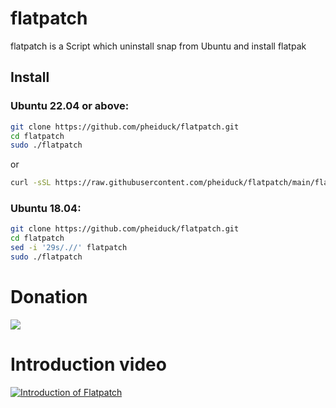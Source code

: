 # flatpatch
flatpatch is a Script which uninstall snap from Ubuntu and install flatpak

## Install

### Ubuntu 22.04 or above:

```bash
git clone https://github.com/pheiduck/flatpatch.git
cd flatpatch
sudo ./flatpatch
```
or
```bash
curl -sSL https://raw.githubusercontent.com/pheiduck/flatpatch/main/flatpatch | bash
```

### Ubuntu 18.04:

```bash
git clone https://github.com/pheiduck/flatpatch.git
cd flatpatch
sed -i '29s/.//' flatpatch
sudo ./flatpatch
```

# Donation
<a href="https://ko-fi.com/pheiduck"><img src="https://img.shields.io/badge/Ko--fi-F16061?style=for-the-badge&logo=ko-fi&logoColor=white"/></a>

# Introduction video

[![Introduction of Flatpatch](https://img.youtube.com/vi/Z6TxxSECv6Y/0.jpg)](https://www.youtube.com/embed/Z6TxxSECv6Y)
